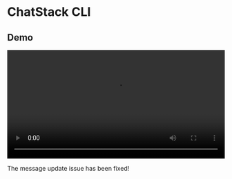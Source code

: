 # ChatStack CLI

## Demo

<video controls width="100%">
  <source src="demo.mp4" type="video/mp4">
</video>

The message update issue has been fixed!
